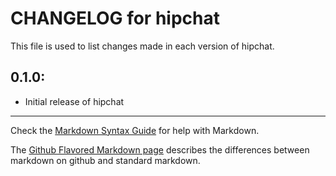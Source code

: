 # CHANGELOG for hipchat

This file is used to list changes made in each version of hipchat.

## 0.1.0:

* Initial release of hipchat

- - -
Check the [Markdown Syntax Guide](http://daringfireball.net/projects/markdown/syntax) for help with Markdown.

The [Github Flavored Markdown page](http://github.github.com/github-flavored-markdown/) describes the differences between markdown on github and standard markdown.
